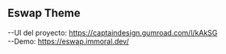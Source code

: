 ## Eswap Theme
--UI del proyecto: https://captaindesign.gumroad.com/l/kAkSG  
--Demo: https://eswap.immoral.dev/
